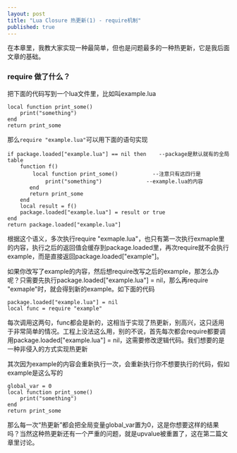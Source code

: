 ```yaml
---
layout: post
title: "Lua Closure 热更新(1) - require机制"
published: true
---
```



在本章里，我教大家实现一种最简单，但也是问题最多的一种热更新，它是我后面文章的基础。

### require 做了什么？
把下面的代码写到一个lua文件里，比如叫example.lua

    local function print_some()
    	print("something")
    end
    return print_some

那么`require "example.lua"`可以用下面的语句实现

    if package.loaded["example.lua"] == nil then	--package是默认就有的全局table
        function f()
        	local function print_some()			  --注意只有这四行是
           		print("something") 				--example.lua的内容
           end
           return print_some                   
        end
        local result = f()
        package.loaded["example.lua"] = result or true
    end
    return package.loaded["example.lua"]
    
根据这个语义，多次执行require "exmaple.lua"，也只有第一次执行exmaple里的内容，执行之后的返回值会缓存到package.loaded里，再次require就不会执行example，而是直接返回package.loaded["example"]。

如果你改写了example的内容，然后想require改写之后的example，那怎么办呢？只需要先执行package.loaded["example.lua"] = nil，那么再require "exmaple"时，就会得到新的example。如下面的代码
	
	package.loaded["example.lua"] = nil
	local func = require "example"
   
每次调用这两句，func都会是新的，这相当于实现了热更新，别高兴，这只适用于非常简单的情况。工程上没法这么用，别的不说，首先每次都会require都要调用package.loaded["example.lua"] = nil，这需要修改逻辑代码。我们想要的是一种非侵入的方式实现热更新

其次因为example的内容会重新执行一次，会重新执行你不想要执行的代码，假如example是这么写的

	global_var = 0
	local function print_some()	
		print("something")
	end
	return print_some
    
那么每一次“热更新”都会把全局变量global_var置为0，这是你想要这样的结果吗？当然这种热更新还有一个严重的问题，就是upvalue被重置了，这在第二篇文章里讨论。
